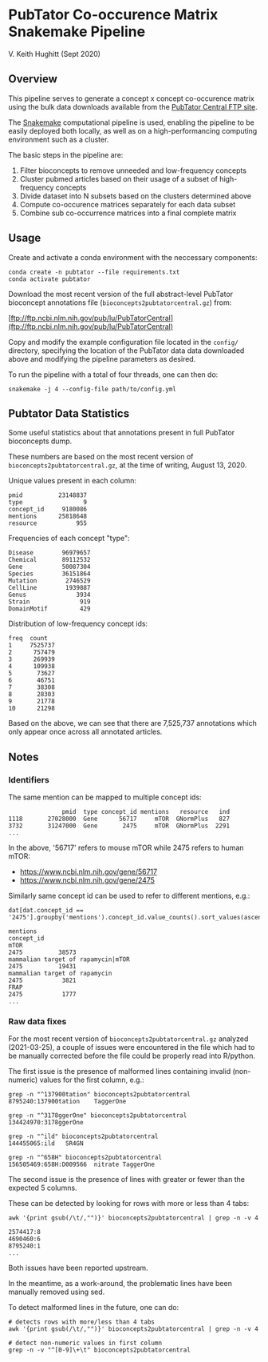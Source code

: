 PubTator Co-occurence Matrix Snakemake Pipeline
===============================================

V. Keith Hughitt (Sept 2020)

Overview
--------

This pipeline serves to generate a concept x concept co-occurence matrix using the bulk
data downloads available from the [PubTator Central FTP site](ftp://ftp.ncbi.nlm.nih.gov/pub/lu/PubTatorCentral).

The [Snakemake](https://snakemake.readthedocs.io/en/stable/) computational pipeline is
used, enabling the pipeline to be easily deployed both locally, as well as on a
high-performancing computing environment such as a cluster.

The basic steps in the pipeline are:

1. Filter bioconcepts to remove unneeded and low-frequency concepts
2. Cluster pubmed articles based on their usage of a subset of high-frequency concepts
3. Divide dataset into N subsets based on the clusters determined above
4. Compute co-occurence matrices separately for each data subset
5. Combine sub co-occurrence matrices into a final complete matrix

Usage
-----

Create and activate a conda environment with the neccessary components:

```
conda create -n pubtator --file requirements.txt
conda activate pubtator
```

Download the most recent version of the full abstract-level PubTator bioconcept
annotations file (`bioconcepts2pubtatorcentral.gz`) from: 

[ftp://ftp.ncbi.nlm.nih.gov/pub/lu/PubTatorCentral](ftp://ftp.ncbi.nlm.nih.gov/pub/lu/PubTatorCentral)

Copy and modify the example configuration file located in the `config/` directory,
specifying the location of the PubTator data data downloaded above and modifying the
pipeline parameters as desired.

To run the pipeline with a total of four threads, one can then do:

```
snakemake -j 4 --config-file path/to/config.yml
```

Pubtator Data Statistics
------------------------

Some useful statistics about that annotations present in full PubTator bioconcepts dump.

These numbers are based on the most recent version of `bioconcepts2pubtatorcentral.gz`,
at the time of writing, August 13, 2020.

Unique values present in each column:

```
pmid          23148837
type                 9
concept_id     9180086
mentions      25818648
resource           955
```

Frequencies of each concept "type":

```
Disease        96979657
Chemical       89112532
Gene           50087304
Species        36151864
Mutation        2746529
CellLine        1939887
Genus              3934
Strain              919
DomainMotif         429
```

Distribution of low-frequency concept ids:

```
freq  count
1     7525737
2      757479
3      269939
4      109938
5       73627
6       46751
7       38308
8       28303
9       21778
10      21298
```

Based on the above, we can see that there are 7,525,737 annotations which only appear
once across all annotated articles.

Notes
-----

### Identifiers

The same mention can be mapped to multiple concept ids:

```
               pmid  type concept_id mentions   resource   ind
1118       27028000  Gene      56717     mTOR  GNormPlus   827
3732       31247000  Gene       2475     mTOR  GNormPlus  2291
...
```

In the above, '56717' refers to mouse mTOR while 2475 refers to human mTOR:

- https://www.ncbi.nlm.nih.gov/gene/56717
- https://www.ncbi.nlm.nih.gov/gene/2475

Similarly same concept id can be used to refer to different mentions, e.g.:

```
dat[dat.concept_id == '2475'].groupby('mentions').concept_id.value_counts().sort_values(ascending=False)

mentions                                                               concept_id
mTOR                                                                   2475          38573
mammalian target of rapamycin|mTOR                                     2475          19431
mammalian target of rapamycin                                          2475           3821
FRAP                                                                   2475           1777
...
```

### Raw data fixes

For the most recent version of `bioconcepts2pubtatorcentral.gz` analyzed (2021-03-25), a
couple of issues were encountered in the file which had to be manually corrected before
the file could be properly read into R/python.

The first issue is the presence of malformed lines containing invalid (non-numeric)
values for the first column, e.g.:

```
grep -n "^137900tation" bioconcepts2pubtatorcentral
8795240:137900tation	TaggerOne

grep -n "^3178ggerOne" bioconcepts2pubtatorcentral
134424970:3178ggerOne

grep -n "^ild" bioconcepts2pubtatorcentral
144455065:ild	SR4GN

grep -n "^658H" bioconcepts2pubtatorcentral
156505469:658H:D009566	nitrate	TaggerOne
```

The second issue is the presence of lines with greater or fewer than the expected 5
columns.

These can be detected by looking for rows with more or less than 4 tabs:

```
awk '{print gsub(/\t/,"")}' bioconcepts2pubtatorcentral | grep -n -v 4

2574417:8
4690460:6
8795240:1
...
```

Both issues have been reported upstream.

In the meantime, as a work-around, the problematic lines have been manually removed
using sed.

To detect malformed lines in the future, one can do:

```
# detects rows with more/less than 4 tabs
awk '{print gsub(/\t/,"")}' bioconcepts2pubtatorcentral | grep -n -v 4

# detect non-numeric values in first column
grep -n -v "^[0-9]\+\t" bioconcepts2pubtatorcentral
```
